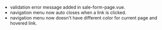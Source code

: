 * validation error message added in sale-form-page.vue.
* navigation menu now auto closes when a link is clicked.
* navigation menu now doesn't have different color for current page and hovered link.
